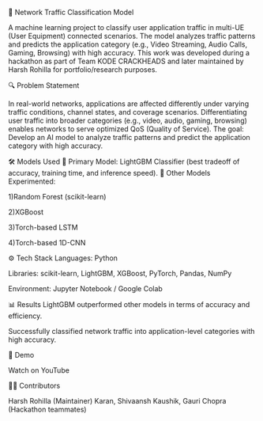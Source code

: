 🚀 Network Traffic Classification Model

A machine learning project to classify user application traffic in multi-UE (User Equipment) connected scenarios. The model analyzes traffic patterns and predicts the application category (e.g., Video Streaming, Audio Calls, Gaming, Browsing) with high accuracy.
This work was developed during a hackathon as part of Team KODE CRACKHEADS and later maintained by Harsh Rohilla for portfolio/research purposes.

🔍 Problem Statement

In real-world networks, applications are affected differently under varying traffic conditions, channel states, and coverage scenarios. Differentiating user traffic into broader categories (e.g., video, audio, gaming, browsing) enables networks to serve optimized QoS (Quality of Service).
The goal: Develop an AI model to analyze traffic patterns and predict the application category with high accuracy.

🛠️ Models Used
🎯 Primary Model: LightGBM Classifier (best tradeoff of accuracy, training time, and inference speed).
🧪 Other Models Experimented:

1)Random Forest (scikit-learn)

2)XGBoost

3)Torch-based LSTM

4)Torch-based 1D-CNN

⚙️ Tech Stack
Languages: Python

Libraries: scikit-learn, LightGBM, XGBoost, PyTorch, Pandas, NumPy

Environment: Jupyter Notebook / Google Colab

📊 Results
LightGBM outperformed other models in terms of accuracy and efficiency.

Successfully classified network traffic into application-level categories with high accuracy.

🎥 Demo

Watch on YouTube

👨‍💻 Contributors

Harsh Rohilla (Maintainer)
Karan, Shivaansh Kaushik, Gauri Chopra (Hackathon teammates)
